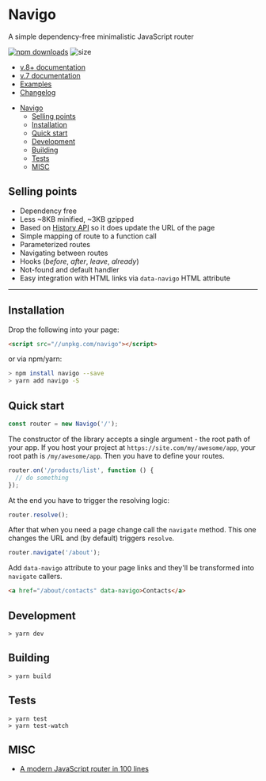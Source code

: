 # Navigo

A simple dependency-free minimalistic JavaScript router

[![npm downloads](https://img.shields.io/npm/dm/navigo.svg?style=flat-square)](https://www.npmjs.com/package/navigo)
![size](https://badgen.net/bundlephobia/minzip/react)

* [v.8+ documentation](./DOCUMENTATION.md)
* [v.7 documentation](./README_v7.md)
* [Examples](./examples)
* [Changelog](./CHANGELOG.md)

- [Navigo](#navigo)
  - [Selling points](#selling-points)
  - [Installation](#installation)
  - [Quick start](#quick-start)
  - [Development](#development)
  - [Building](#building)
  - [Tests](#tests)
  - [MISC](#misc)

## Selling points

* Dependency free
* Less ~8KB minified, ~3KB gzipped
* Based on [History API](https://developer.mozilla.org/en-US/docs/Web/API/History_API) so it does update the URL of the page
* Simple mapping of route to a function call
* Parameterized routes
* Navigating between routes
* Hooks (_before_, _after_, _leave_, _already_)
* Not-found and default handler
* Easy integration with HTML links via `data-navigo` HTML attribute

---

## Installation

Drop the following into your page:

```html
<script src="//unpkg.com/navigo"></script>
``` 

or via npm/yarn:

```bash
> npm install navigo --save
> yarn add navigo -S
```

## Quick start

```js
const router = new Navigo('/');
```

The constructor of the library accepts a single argument - the root path of your app. If you host your project at `https://site.com/my/awesome/app`, your root path is `/my/awesome/app`. Then you have to define your routes.

```js
router.on('/products/list', function () {
  // do something
});
```

At the end you have to trigger the resolving logic:

```js
router.resolve();
```

After that when you need a page change call the `navigate` method. This one changes the URL and (by default) triggers `resolve`.

```js
router.navigate('/about');
```

Add `data-navigo` attribute to your page links and they'll be transformed into `navigate` callers.

```html
<a href="/about/contacts" data-navigo>Contacts</a>
```

## Development

```
> yarn dev
```

## Building

```
> yarn build
```

## Tests

```
> yarn test
> yarn test-watch
```

## MISC

* [A modern JavaScript router in 100 lines](http://krasimirtsonev.com/blog/article/A-modern-JavaScript-router-in-100-lines-history-api-pushState-hash-url)
